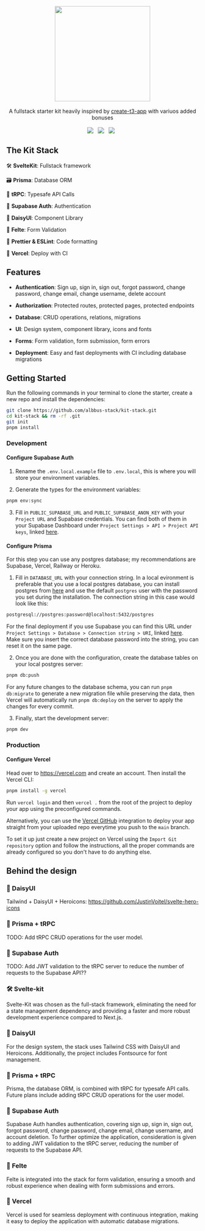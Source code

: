 <p align="center"> 
     <img src="https://svgshare.com/i/vcw.svg" height="250"/> 
     </br> </br> 
     A fullstack starter kit heavily inspired by <a href="https://create.t3.gg/">create-t3-app</a> with variuos added bonuses 
     </br> </br> 
     <img src="https://img.shields.io/badge/TypeScript-007ACC?style=for-the-badge&logo=typescript&logoColor=white"/>&nbsp;&nbsp; 
     <img src="https://img.shields.io/badge/Supabase-2A9D69?style=for-the-badge&logo=supabase&logoColor=white"/>&nbsp;&nbsp; 
     <img src="https://img.shields.io/badge/Vercel-000000?style=for-the-badge&logo=vercel&logoColor=white"/>&nbsp;&nbsp; 
 </p> 
  
 ## The Kit Stack 
  
 🛠️ **SvelteKit**: Fullstack framework 
  
 🗃️ **Prisma**: Database ORM 
  
 🧹 **tRPC**: Typesafe API Calls 
  
 🔐 **Supabase Auth**: Authentication 
  
 🎨 **DaisyUI**: Component Library 
  
 📝 **Felte**: Form Validation 
  
 📃 **Prettier & ESLint**: Code formatting 
  
 🤖 **Vercel**: Deploy with CI 
  
 ## Features 
  
 - **Authentication**: Sign up, sign in, sign out, forgot password, change password, change email, change username, delete account 
  
 - **Authorization**: Protected routes, protected pages, protected endpoints 
  
 - **Database**: CRUD operations, relations, migrations 
  
 - **UI**: Design system, component library, icons and fonts 
  
 - **Forms**: Form validation, form submission, form errors 
  
 - **Deployment**: Easy and fast deployments with CI including database migrations 
  
 ## Getting Started 
  
 Run the following commands in your terminal to clone the starter, create a new repo and install the dependencies: 
  
 ```bash 
 git clone https://github.com/albbus-stack/kit-stack.git 
 cd kit-stack && rm -rf .git 
 git init 
 pnpm install 
 ``` 
  
 ### Development 
  
 #### Configure Supabase Auth 
  
 1. Rename the `.env.local.example` file to `.env.local`, this is where you will store your environment variables. 
  
 2. Generate the types for the environment variables: 
  
 ```bash 
 pnpm env:sync 
 ``` 
  
 3. Fill in `PUBLIC_SUPABASE_URL` and `PUBLIC_SUPABASE_ANON_KEY` with your `Project URL` and Supabase credentials. You can find both of them in your Supabase Dashboard under `Project Settings > API > Project API keys`, linked [here](https://supabase.com/dashboard/project/_/settings/api). 
  
 #### Configure Prisma 
  
 For this step you can use any postgres database; my recommendations are Supabase, Vercel, Railway or Heroku. 
  
 1. Fill in `DATABASE_URL` with your connection string. In a local evironment is preferable that you use a local postgres database, you can install postgres from [here](https://www.postgresql.org/download/) and use the default `postgres` user with the password you set during the installation. The connection string in this case would look like this: 
  
 ```bash 
 postgresql://postgres:password@localhost:5432/postgres 
 ``` 
  
 For the final deployment if you use Supabase you can find this URL under `Project Settings > Database > Connection string > URI`, linked [here](https://supabase.com/dashboard/project/_/settings/database). Make sure you insert the correct database password into the string, you can reset it on the same page. 
  
 2. Once you are done with the configuration, create the database tables on your local postgres server: 
  
 ```bash 
 pnpm db:push 
 ``` 
  
 For any future changes to the database schema, you can run `pnpm db:migrate` to generate a new migration file while preserving the data, then Vercel will automatically run `pnpm db:deploy` on the server to apply the changes for every commit. 
  
 3. Finally, start the development server: 
  
 ```bash 
 pnpm dev 
 ``` 
  
 ### Production 
  
 #### Configure Vercel 
  
 Head over to <https://vercel.com> and create an account. Then install the Vercel CLI: 
  
 ```bash 
 pnpm install -g vercel 
 ``` 
  
 Run `vercel login` and then `vercel .` from the root of the project to deploy your app using the preconfigured commands. 
  
 Alternatively, you can use the [Vercel GitHub](https://vercel.com/docs/git-integrations) integration to deploy your app straight from your uploaded repo everytime you push to the `main` branch. 
  
 To set it up just create a new project on Vercel using the `Import Git repository` option and follow the instructions, all the proper commands are already configured so you don't have to do anything else. 
  
 ## Behind the design 

 ### 🎨 DaisyUI 
  
 Tailwind + DaisyUI + Heroicons: <https://github.com/JustinVoitel/svelte-hero-icons>
  
 ### 🧹 Prisma + tRPC 
  
 TODO: Add tRPC CRUD operations for the user model. 
  
 ### 🔐 Supabase Auth 
  
 TODO: Add JWT validation to the tRPC server to reduce the number of requests to the Supabase API?? 

 ### 🛠️ Svelte-kit

 Svelte-Kit was chosen as the full-stack framework, eliminating the need for a state management dependency and providing a faster and more robust development experience compared to Next.js.

 ### 🎨 DaisyUI

 For the design system, the stack uses Tailwind CSS with DaisyUI and Heroicons. Additionally, the project includes Fontsource for font management.

 ### 🧹 Prisma + tRPC

 Prisma, the database ORM, is combined with tRPC for typesafe API calls. Future plans include adding tRPC CRUD operations for the user model.

 ### 🔐 Supabase Auth

 Supabase Auth handles authentication, covering sign up, sign in, sign out, forgot password, change password, change email, change username, and account deletion. To further optimize the application, consideration is given to adding JWT validation to the tRPC server, reducing the number of requests to the Supabase API.

 ### 📝 Felte

 Felte is integrated into the stack for form validation, ensuring a smooth and robust experience when dealing with form submissions and errors.

 ### 🤖 Vercel

 Vercel is used for seamless deployment with continuous integration, making it easy to deploy the application with automatic database migrations.


